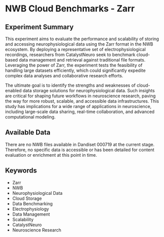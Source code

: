 # NWB Cloud Benchmarks - Zarr

## Experiment Summary

This experiment aims to evaluate the performance and scalability of storing and accessing neurophysiological data using the Zarr format in the NWB ecosystem. By deploying a representative set of electrophysiological recordings, researchers from CatalystNeuro seek to benchmark cloud-based data management and retrieval against traditional file formats. Leveraging the power of Zarr, the experiment tests the feasibility of handling large datasets efficiently, which could significantly expedite complex data analyses and collaborative research efforts.

The ultimate goal is to identify the strengths and weaknesses of cloud-enabled data storage solutions for neurophysiological data. Such insights are critical for shaping future workflows in neuroscience research, paving the way for more robust, scalable, and accessible data infrastructures. This study has implications for a wide range of applications in neuroscience, including large-scale data sharing, real-time collaboration, and advanced computational modeling.

## Available Data

There are no NWB files available in Dandiset 000719 at the current stage. Therefore, no specific data is accessible or has been detailed for content evaluation or enrichment at this point in time.

## Keywords

- Zarr
- NWB
- Neurophysiological Data
- Cloud Storage
- Data Benchmarking
- Electrophysiology
- Data Management
- Scalability
- CatalystNeuro
- Neuroscience Research